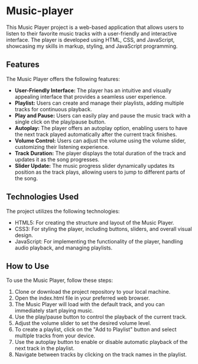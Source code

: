 # Music-player

This Music Player project is a web-based application that allows users to listen to their favorite music tracks with a user-friendly and interactive interface. The player is developed using HTML, CSS, and JavaScript, showcasing my skills in markup, styling, and JavaScript programming.

## Features
The Music Player offers the following features:

+ **User-Friendly Interface:** The player has an intuitive and visually appealing interface that provides a seamless user experience.
+ **Playlist:** Users can create and manage their playlists, adding multiple tracks for continuous playback.
+ **Play and Pause:** Users can easily play and pause the music track with a single click on the play/pause button.
+ **Autoplay:** The player offers an autoplay option, enabling users to have the next track played automatically after the current track finishes.
+ **Volume Control:** Users can adjust the volume using the volume slider, customizing their listening experience.
+ **Track Duration:** The player displays the total duration of the track and updates it as the song progresses.
+ **Slider Update:** The music progress slider dynamically updates its position as the track plays, allowing users to jump to different parts of the song.

## Technologies Used
The project utilizes the following technologies:

+ HTML5: For creating the structure and layout of the Music Player.
+ CSS3: For styling the player, including buttons, sliders, and overall visual design.
+ JavaScript: For implementing the functionality of the player, handling audio playback, and managing playlists.
  
## How to Use
To use the Music Player, follow these steps:

1. Clone or download the project repository to your local machine.
2. Open the index.html file in your preferred web browser.
3. The Music Player will load with the default track, and you can immediately start playing music.
4. Use the play/pause button to control the playback of the current track.
5. Adjust the volume slider to set the desired volume level.
6. To create a playlist, click on the "Add to Playlist" button and select multiple tracks from your device.
7. Use the autoplay button to enable or disable automatic playback of the next track in the playlist.
8. Navigate between tracks by clicking on the track names in the playlist.
